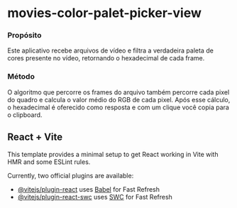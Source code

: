 # movies-color-palet-picker-view

### Propósito
Este aplicativo recebe arquivos de vídeo e filtra a verdadeira paleta de cores presente no vídeo, retornando o hexadecimal de cada frame.

### Método
O algoritmo que percorre os frames do arquivo também percorre cada pixel do quadro e calcula o valor médio do RGB de cada pixel. Após esse cálculo, o hexadecimal é oferecido como resposta e com um clique você copia para o clipboard.

## React + Vite

This template provides a minimal setup to get React working in Vite with HMR and some ESLint rules.

Currently, two official plugins are available:

- [@vitejs/plugin-react](https://github.com/vitejs/vite-plugin-react/blob/main/packages/plugin-react/README.md) uses [Babel](https://babeljs.io/) for Fast Refresh
- [@vitejs/plugin-react-swc](https://github.com/vitejs/vite-plugin-react-swc) uses [SWC](https://swc.rs/) for Fast Refresh